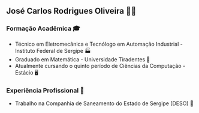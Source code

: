 ## José Carlos Rodrigues Oliveira 👨‍💼

### Formação Acadêmica 🎓
- Técnico em Eletromecânica e Tecnólogo em Automação Industrial - Instituto Federal de Sergipe 🏭
- Graduado em Matemática - Universidade Tiradentes 📐
- Atualmente cursando o quinto período de Ciências da Computação - Estácio 🖥️

### Experiência Profissional 💼
- Trabalho na Companhia de Saneamento do Estado de Sergipe (DESO) 🚰


